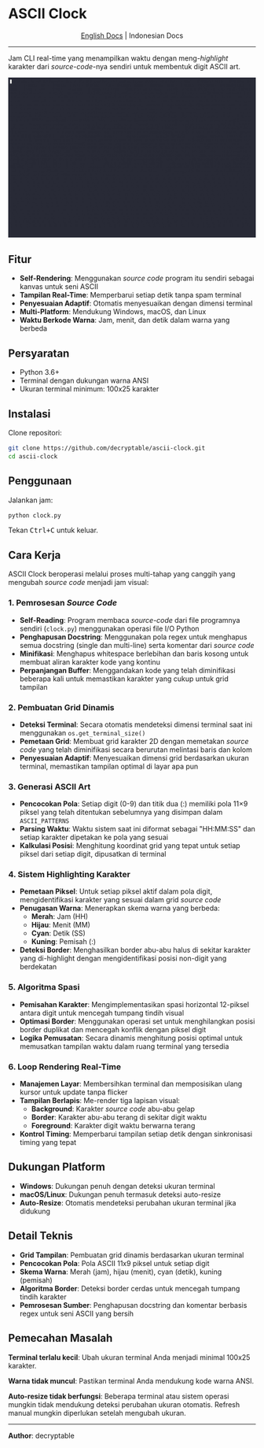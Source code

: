 # ASCII Clock

<center>
    <a href="README.md">English Docs</a> | <span>Indonesian Docs</span>
</center>

---

Jam CLI real-time yang menampilkan waktu dengan meng-_highlight_ karakter dari _source-code_\-nya sendiri untuk membentuk digit ASCII art.

![Demo](assets/demo.gif)

## Fitur

- **Self-Rendering**: Menggunakan _source code_ program itu sendiri sebagai kanvas untuk seni ASCII
- **Tampilan Real-Time**: Memperbarui setiap detik tanpa spam terminal
- **Penyesuaian Adaptif**: Otomatis menyesuaikan dengan dimensi terminal
- **Multi-Platform**: Mendukung Windows, macOS, dan Linux
- **Waktu Berkode Warna**: Jam, menit, dan detik dalam warna yang berbeda

## Persyaratan

- Python 3.6+
- Terminal dengan dukungan warna ANSI
- Ukuran terminal minimum: 100x25 karakter

## Instalasi

Clone repositori:

```bash
git clone https://github.com/decryptable/ascii-clock.git
cd ascii-clock
```

## Penggunaan

Jalankan jam:

```bash
python clock.py
```

Tekan <kbd>Ctrl+C</kbd> untuk keluar.

## Cara Kerja

ASCII Clock beroperasi melalui proses multi-tahap yang canggih yang mengubah _source code_ menjadi jam visual:

### 1. Pemrosesan _Source Code_
- **Self-Reading**: Program membaca _source-code_ dari file programnya sendiri (`clock.py`) menggunakan operasi file I/O Python
- **Penghapusan Docstring**: Menggunakan pola regex untuk menghapus semua docstring (single dan multi-line) serta komentar dari _source code_
- **Minifikasi**: Menghapus whitespace berlebihan dan baris kosong untuk membuat aliran karakter kode yang kontinu
- **Perpanjangan Buffer**: Menggandakan kode yang telah diminifikasi beberapa kali untuk memastikan karakter yang cukup untuk grid tampilan

### 2. Pembuatan Grid Dinamis
- **Deteksi Terminal**: Secara otomatis mendeteksi dimensi terminal saat ini menggunakan `os.get_terminal_size()`
- **Pemetaan Grid**: Membuat grid karakter 2D dengan memetakan _source code_ yang telah diminifikasi secara berurutan melintasi baris dan kolom
- **Penyesuaian Adaptif**: Menyesuaikan dimensi grid berdasarkan ukuran terminal, memastikan tampilan optimal di layar apa pun

### 3. Generasi ASCII Art
- **Pencocokan Pola**: Setiap digit (0-9) dan titik dua (:) memiliki pola 11×9 piksel yang telah ditentukan sebelumnya yang disimpan dalam `ASCII_PATTERNS`
- **Parsing Waktu**: Waktu sistem saat ini diformat sebagai "HH:MM:SS" dan setiap karakter dipetakan ke pola yang sesuai
- **Kalkulasi Posisi**: Menghitung koordinat grid yang tepat untuk setiap piksel dari setiap digit, dipusatkan di terminal

### 4. Sistem Highlighting Karakter
- **Pemetaan Piksel**: Untuk setiap piksel aktif dalam pola digit, mengidentifikasi karakter yang sesuai dalam grid _source code_
- **Penugasan Warna**: Menerapkan skema warna yang berbeda:
  - **Merah**: Jam (HH)
  - **Hijau**: Menit (MM)
  - **Cyan**: Detik (SS)
  - **Kuning**: Pemisah (:)
- **Deteksi Border**: Menghasilkan border abu-abu halus di sekitar karakter yang di-highlight dengan mengidentifikasi posisi non-digit yang berdekatan

### 5. Algoritma Spasi
- **Pemisahan Karakter**: Mengimplementasikan spasi horizontal 12-piksel antara digit untuk mencegah tumpang tindih visual
- **Optimasi Border**: Menggunakan operasi set untuk menghilangkan posisi border duplikat dan mencegah konflik dengan piksel digit
- **Logika Pemusatan**: Secara dinamis menghitung posisi optimal untuk memusatkan tampilan waktu dalam ruang terminal yang tersedia

### 6. Loop Rendering Real-Time
- **Manajemen Layar**: Membersihkan terminal dan memposisikan ulang kursor untuk update tanpa flicker
- **Tampilan Berlapis**: Me-render tiga lapisan visual:
  - **Background**: Karakter _source code_ abu-abu gelap
  - **Border**: Karakter abu-abu terang di sekitar digit waktu
  - **Foreground**: Karakter digit waktu berwarna terang
- **Kontrol Timing**: Memperbarui tampilan setiap detik dengan sinkronisasi timing yang tepat

## Dukungan Platform

- **Windows**: Dukungan penuh dengan deteksi ukuran terminal
- **macOS/Linux**: Dukungan penuh termasuk deteksi auto-resize
- **Auto-Resize**: Otomatis mendeteksi perubahan ukuran terminal jika didukung

## Detail Teknis

- **Grid Tampilan**: Pembuatan grid dinamis berdasarkan ukuran terminal
- **Pencocokan Pola**: Pola ASCII 11x9 piksel untuk setiap digit
- **Skema Warna**: Merah (jam), hijau (menit), cyan (detik), kuning (pemisah)
- **Algoritma Border**: Deteksi border cerdas untuk mencegah tumpang tindih karakter
- **Pemrosesan Sumber**: Penghapusan docstring dan komentar berbasis regex untuk seni ASCII yang bersih

## Pemecahan Masalah

**Terminal terlalu kecil**: Ubah ukuran terminal Anda menjadi minimal 100x25 karakter.

**Warna tidak muncul**: Pastikan terminal Anda mendukung kode warna ANSI.

**Auto-resize tidak berfungsi**: Beberapa terminal atau sistem operasi mungkin tidak mendukung deteksi perubahan ukuran otomatis. Refresh manual mungkin diperlukan setelah mengubah ukuran.

---

**Author**: decryptable
